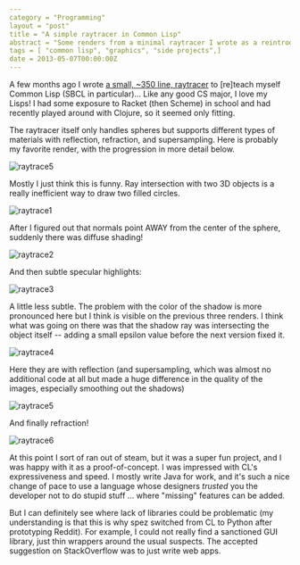 ```yaml
---
category = "Programming"
layout = "post"
title = "A simple raytracer in Common Lisp"
abstract = "Some renders from a minimal raytracer I wrote as a reintroduction to Common Lisp"
tags = [ "common lisp", "graphics", "side projects",]
date = 2013-05-07T00:00:00Z
---
```



A few months ago I wrote [a small, ~350 line, raytracer][github] to [re]teach
myself Common Lisp (SBCL in particular)... Like any good CS major, I
love my Lisps! I had some exposure to Racket (then Scheme) in school and
had recently played around with Clojure, so it seemed only fitting.

The raytracer itself only handles spheres but supports different types
of materials with reflection, refraction, and supersampling. Here is
probably my favorite render, with the progression in more detail below.

![raytrace5](/images/raytrace5.png)


<!--more-->

Mostly I just think this is funny. Ray intersection with two 3D objects
is a really inefficient way to draw two filled circles.

![raytrace1](/images/raytrace1.png)

After I figured out that normals point AWAY from the center of the
sphere, suddenly there was diffuse shading!

![raytrace2](/images/raytrace2.png)

And then subtle specular highlights:

![raytrace3](/images/raytrace3.png)

A little less subtle. The problem with the color of the shadow is more
pronounced here but I think is visible on the previous three renders. I
think what was going on there was that the shadow ray was intersecting
the object itself -- adding a small epsilon value before the next
version fixed it.

![raytrace4](/images/raytrace4.png)

Here they are with reflection (and supersampling, which was almost no
additional code at all but made a huge difference in the quality of the
images, especially smoothing out the shadows)

![raytrace5](/images/raytrace5.png)

And finally refraction!

![raytrace6](/images/raytrace6.png)

At this point I sort of ran out of steam, but it was a super fun
project, and I was happy with it as a proof-of-concept. I was impressed
with CL's expressiveness and speed. I mostly write Java for work, and
it's such a nice change of pace to use a language whose designers
*trusted* you the developer not to do stupid stuff ... where "missing"
features can be added.

But I can definitely see where lack of libraries could be problematic
(my understanding is that this is why spez switched from CL to Python
after prototyping Reddit). For example, I could not really find a
sanctioned GUI library, just thin wrappers around the usual suspects.
The accepted suggestion on StackOverflow was to just write web apps.

  [github]: https://github.com/kylewm/cl-raytrace

